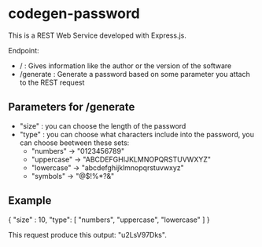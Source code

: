 # codegen-password

This is a REST Web Service developed with Express.js. 

Endpoint:
<ul>
  <li> / : Gives information like the author or the version of the software</li>
  <li> /generate : Generate a password based on some parameter you attach to the REST request</li>
</ul>

## Parameters for /generate

<ul>
  <li> "size" : you can choose the length of the password</li>
  <li> "type" : you can choose what characters include into the password, you can choose beetween these sets:
    <ul>
      <li>"numbers" -> "0123456789"</li>
      <li>"uppercase" -> "ABCDEFGHIJKLMNOPQRSTUVWXYZ"</li>
      <li>"lowercase" -> "abcdefghijklmnopqrstuvwxyz"</li>
      <li>"symbols" -> "@$!%*?&"</li>
    </ul>
  </li>
</ul>

## Example
{
	"size" : 10,
	"type": [
		"numbers",
		"uppercase",
    "lowercase"
	]
}

This request produce this output: "u2LsV97Dks".
